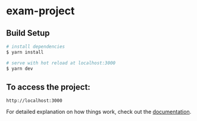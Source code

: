 # exam-project

## Build Setup

```bash
# install dependencies
$ yarn install

# serve with hot reload at localhost:3000
$ yarn dev


```

## To access the project:

```
http://localhost:3000
```

For detailed explanation on how things work, check out the [documentation](https://nuxtjs.org).
